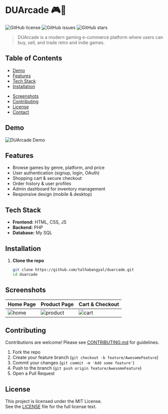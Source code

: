 # DUArcade 🎮🛒

![GitHub license](https://img.shields.io/badge/license-MIT-green.svg)
![GitHub issues](https://img.shields.io/github/issues/talhabangyal/duarcade)
![GitHub stars](https://img.shields.io/github/stars/talhabangyal/duarcade?style=social)

> DUArcade is a modern gaming e-commerce platform where users can buy, sell, and trade retro and indie games.

## Table of Contents
- [Demo](#demo)
- [Features](#features)
- [Tech Stack](#tech-stack)
- [Installation](#installation)
<!--- [Usage](#usage)-->
- [Screenshots](#screenshots)
- [Contributing](#contributing)
- [License](#license)
- [Contact](#contact)

## Demo
![DUArcade Demo](assets/demo.gif)

## Features
- Browse games by genre, platform, and price  
- User authentication (signup, login, OAuth)  
- Shopping cart & secure checkout  
- Order history & user profiles  
- Admin dashboard for inventory management  
- Responsive design (mobile & desktop)

## Tech Stack
- **Frontend:** HTML, CSS, JS  
- **Backend:** PHP
- **Database:** My SQL 
<!--- **Authentication:** JWT, OAuth2  
//- **Payments:** Stripe API  
//- **Deployment:** Docker, AWS (EC2, S3, RDS)
-->

## Installation

1. **Clone the repo**  
   ```bash
   git clone https://github.com/talhabangyal/duarcade.git
   cd duarcade

## Screenshots

| Home Page           | Product Page        | Cart & Checkout    |
|---------------------|---------------------|--------------------|
| ![home](./screens/home.png) | ![product](./screens/product.png) | ![cart](./screens/cart.png) |

## Contributing

Contributions are welcome! Please see [CONTRIBUTING.md](./CONTRIBUTING.md) for guidelines.

1. Fork the repo  
2. Create your feature branch (`git checkout -b feature/AwesomeFeature`)  
3. Commit your changes (`git commit -m 'Add some feature'`)  
4. Push to the branch (`git push origin feature/AwesomeFeature`)  
5. Open a Pull Request

## License

This project is licensed under the MIT License.  
See the [LICENSE](./LICENSE) file for the full license text.
